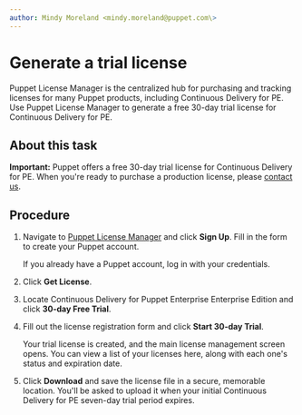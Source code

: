 ```yaml
---
author: Mindy Moreland <mindy.moreland@puppet.com\>
---
```


# Generate a trial license

Puppet License Manager is the centralized hub for purchasing and tracking licenses for many Puppet products, including Continuous Delivery for PE. Use Puppet License Manager to generate a free 30-day trial license for Continuous Delivery for PE.

## About this task

**Important:** Puppet offers a free 30-day trial license for Continuous Delivery for PE. When you're ready to purchase a production license, please [contact us](https://puppet.com/company/contact-sales).

## Procedure

1.  Navigate to [Puppet License Manager](https://licenses.puppet.com/) and click **Sign Up**. Fill in the form to create your Puppet account.

    If you already have a Puppet account, log in with your credentials.

2.  Click **Get License**.

3.  Locate Continuous Delivery for Puppet Enterprise Enterprise Edition and click **30-day Free Trial**.

4.  Fill out the license registration form and click **Start 30-day Trial**.

    Your trial license is created, and the main license management screen opens. You can view a list of your licenses here, along with each one's status and expiration date.

5.  Click **Download** and save the license file in a secure, memorable location. You'll be asked to upload it when your initial Continuous Delivery for PE seven-day trial period expires.


